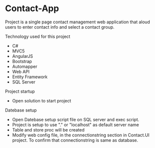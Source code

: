 # Contact-App

Project is a single page contact management web application that aloud users to enter contact info and select a contact group.

Technology used for this project
- C#
- MVC5
- AngularJS
- Bootstrap
- Automapper
- Web API
- Entity Framework
- SQL Server

Project startup
  - Open solution to start project
  
Datebase setup
  - Open Datebase setup script file on SQL server and exec script.
  - Project is setup to use "." or "localhost" as default server name
  - Table and store proc will be created 
  - Modify web config file, in the connectionstring section in Contact.UI project. To confirm that connectionstring 
    is same as database. 
